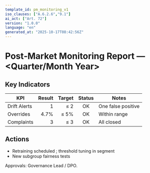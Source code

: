 ```yaml
---
template_id: pm_monitoring_v1
iso_clauses: ["A.6.2.6","9.1"]
ai_act: ["Art. 72"]
version: "1.0.0"
language: "en"
generated_at: "2025-10-17T08:42:56Z"
---
```


# Post‑Market Monitoring Report — <Quarter/Month Year>

## Key Indicators
| KPI | Result | Target | Status | Notes |
|-----|-------:|-------:|:------:|-------|
| Drift Alerts | 1 | ≤ 2 | OK | One false positive |
| Overrides | 4.7% | ≤ 5% | OK | Within range |
| Complaints | 3 | ≤ 3 | OK | All closed |

## Actions
- Retraining scheduled <date>; threshold tuning in segment <X>  
- New subgroup fairness tests

Approvals: Governance Lead / DPO.